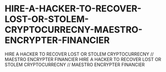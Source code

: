 # HIRE-A-HACKER-TO-RECOVER-LOST-OR-STOLEM-CRYPTOCURRECNY-MAESTRO-ENCRYPTER-FINANCIER
HIRE A HACKER TO RECOVER LOST OR STOLEM CRYPTOCURRECNY // MAESTRO ENCRYPTER FINANCIER HIRE A HACKER TO RECOVER LOST OR STOLEM CRYPTOCURRECNY // MAESTRO ENCRYPTER FINANCIER
